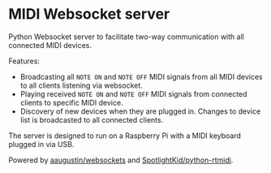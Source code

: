 # MIDI Websocket server

Python Websocket server to facilitate two-way communication with all connected MIDI devices.

Features:

- Broadcasting all `NOTE ON` and `NOTE OFF` MIDI signals from all MIDI devices to all clients listening via websocket.
- Playing received `NOTE ON` and `NOTE OFF` MIDI signals from connected clients to specific MIDI device.
- Discovery of new devices when they are plugged in. Changes to device list is broadcasted to all connected clients.

The server is designed to run on a Raspberry Pi with a MIDI keyboard plugged in via USB.

Powered by [aaugustin/websockets](https://github.com/aaugustin/websockets) and [SpotlightKid/python-rtmidi](https://github.com/SpotlightKid/python-rtmidi).
